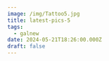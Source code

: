 ```yaml
---
image: /img/Tattoo5.jpg
title: latest-pics-5
tags:
  - galnew
date: 2024-05-21T18:26:00.000Z
draft: false
---
```

